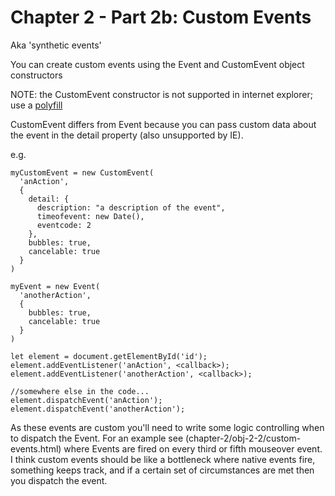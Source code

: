 # Chapter 2 - Part 2b: Custom Events

Aka 'synthetic events'

You can create custom events using the Event and CustomEvent object constructors

NOTE: the CustomEvent constructor is not supported in internet explorer; use a [polyfill](https://developer.mozilla.org/en-US/docs/Web/API/CustomEvent/CustomEvent#Polyfill)

CustomEvent differs from Event because you can pass custom data about the event in the detail property (also unsupported by IE).

e.g.

```
myCustomEvent = new CustomEvent(
  'anAction',
  {
    detail: {
      description: "a description of the event",
      timeofevent: new Date(),
      eventcode: 2
    },
    bubbles: true,
    cancelable: true
  }
)

myEvent = new Event(
  'anotherAction',
  {
    bubbles: true,
    cancelable: true
  }
)

let element = document.getElementById('id');
element.addEventListener('anAction', <callback>);
element.addEventListener('anotherAction', <callback>);

//somewhere else in the code...
element.dispatchEvent('anAction');
element.dispatchEvent('anotherAction');
```

As these events are custom you'll need to write some logic controlling when to dispatch the Event. For an example see (chapter-2/obj-2-2/custom-events.html) where Events are fired on every third or fifth mouseover event. I think custom events should be like a bottleneck where native events fire, something keeps track, and if a certain set of circumstances are met then you dispatch the event.
